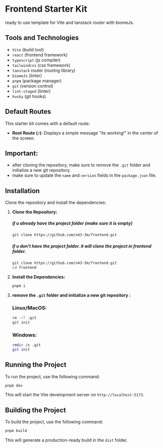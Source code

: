 
# Frontend Starter Kit


ready to use template for Vite and tanstack router with biomeJs.

## Tools and Technologies
- `Vite` (build tool)
- `react` (frontend framework)
- `typescript` (js compiler)
- `tailwindcss` (css framework)
- `tanstack` router (routing library)
- `biomeJs` (linter)
- `pnpm` (package manager)
- `git` (version control)
- `lint-staged` (linter)
- `husky` (git hooks)


## Default Routes

This starter kit comes with a default route:

- **Root Route (`/`)**: Displays a simple message "its working!" in the center of the screen.

## Important:

- after cloning the repository, make sure to remove the `.git` folder and initialize a new git repository.
- make sure to update the `name` and `version` fields in the `package.json` file.

## Installation

Clone the repository and install the dependencies:

1. **Clone the Repository:**

   ##### if u already have the project folder (make sure it is empty)
   ```bash
   git clone https://github.com/n43-3m/frontend.git
   ```
   ##### if u don't have the project folder. it will clone the project in frontend folder.
   ```bash
   git clone https://github.com/n43-3m/frontend.git
   cd frontend
2. **Install the Dependencies:**

   ```bash
   pnpm i
   ```
3. **remove the `.git` folder and initialize a new git repository :**
   ### Linux/MacOS:
    ```bash
    rm -rf .git
    git init
    ```
   ### Windows:
   ```bash
   rmdir /s .git
   git init
   ```

## Running the Project

To run the project, use the following command:

```bash
pnpm dev
```

This will start the Vite development server on `http://localhost:5173`.

## Building the Project

To build the project, use the following command:

```bash
pnpm build
```

This will generate a production-ready build in the `dist` folder.


